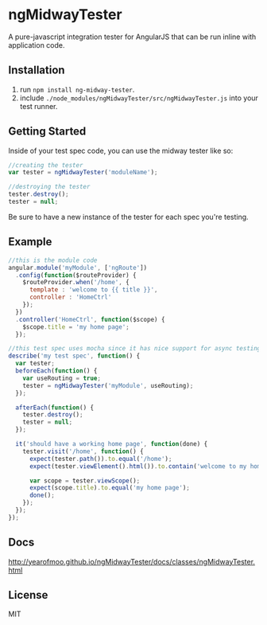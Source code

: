 # ngMidwayTester

A pure-javascript integration tester for AngularJS that can be run inline with application code.  

## Installation

1. run `npm install ng-midway-tester`.
2. include `./node_modules/ngMidwayTester/src/ngMidwayTester.js` into your test runner.

## Getting Started

Inside of your test spec code, you can use the midway tester like so:

```javascript
//creating the tester
var tester = ngMidwayTester('moduleName');

//destroying the tester
tester.destroy();
tester = null;
```

Be sure to have a new instance of the tester for each spec you're testing.

## Example

```javascript
//this is the module code
angular.module('myModule', ['ngRoute'])
  .config(function($routeProvider) {
    $routeProvider.when('/home', {
      template : 'welcome to {{ title }}',
      controller : 'HomeCtrl'
    });
  })
  .controller('HomeCtrl', function($scope) {
    $scope.title = 'my home page';
  });

//this test spec uses mocha since it has nice support for async testing...
describe('my test spec', function() {
  var tester;
  beforeEach(function() {
    var useRouting = true;
    tester = ngMidwayTester('myModule', useRouting);
  });

  afterEach(function() {
    tester.destroy();
    tester = null;
  });

  it('should have a working home page', function(done) {
    tester.visit('/home', function() {
      expect(tester.path()).to.equal('/home');
      expect(tester.viewElement().html()).to.contain('welcome to my home page');

      var scope = tester.viewScope();
      expect(scope.title).to.equal('my home page');
      done();
    });
  });
});
```

## Docs

http://yearofmoo.github.io/ngMidwayTester/docs/classes/ngMidwayTester.html

## License

MIT
